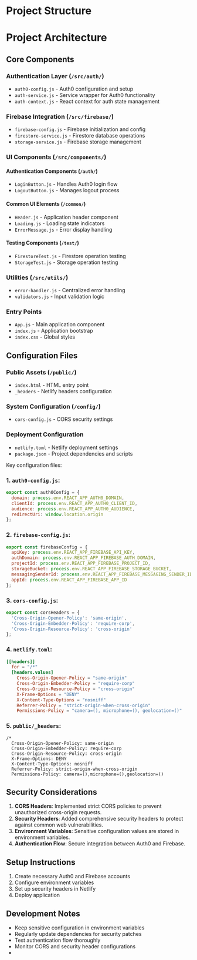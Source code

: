 # Project Structure

# Project Architecture

## Core Components

### Authentication Layer (`/src/auth/`)
- `auth0-config.js` - Auth0 configuration and setup
- `auth-service.js` - Service wrapper for Auth0 functionality
- `auth-context.js` - React context for auth state management

### Firebase Integration (`/src/firebase/`)
- `firebase-config.js` - Firebase initialization and config
- `firestore-service.js` - Firestore database operations
- `storage-service.js` - Firebase storage management

### UI Components (`/src/components/`)

#### Authentication Components (`/auth/`)
- `LoginButton.js` - Handles Auth0 login flow
- `LogoutButton.js` - Manages logout process

#### Common UI Elements (`/common/`)
- `Header.js` - Application header component
- `Loading.js` - Loading state indicators
- `ErrorMessage.js` - Error display handling

#### Testing Components (`/test/`)
- `FirestoreTest.js` - Firestore operation testing
- `StorageTest.js` - Storage operation testing

### Utilities (`/src/utils/`)
- `error-handler.js` - Centralized error handling
- `validators.js` - Input validation logic

### Entry Points
- `App.js` - Main application component
- `index.js` - Application bootstrap
- `index.css` - Global styles

## Configuration Files

### Public Assets (`/public/`)
- `index.html` - HTML entry point
- `_headers` - Netlify headers configuration

### System Configuration (`/config/`)
- `cors-config.js` - CORS security settings

### Deployment Configuration
- `netlify.toml` - Netlify deployment settings
- `package.json` - Project dependencies and scripts

Key configuration files:

### 1. `auth0-config.js`:
```javascript
export const auth0Config = {
  domain: process.env.REACT_APP_AUTH0_DOMAIN,
  clientId: process.env.REACT_APP_AUTH0_CLIENT_ID,
  audience: process.env.REACT_APP_AUTH0_AUDIENCE,
  redirectUri: window.location.origin
};
```

### 2. `firebase-config.js`:
```javascript
export const firebaseConfig = {
  apiKey: process.env.REACT_APP_FIREBASE_API_KEY,
  authDomain: process.env.REACT_APP_FIREBASE_AUTH_DOMAIN,
  projectId: process.env.REACT_APP_FIREBASE_PROJECT_ID,
  storageBucket: process.env.REACT_APP_FIREBASE_STORAGE_BUCKET,
  messagingSenderId: process.env.REACT_APP_FIREBASE_MESSAGING_SENDER_ID,
  appId: process.env.REACT_APP_FIREBASE_APP_ID
};
```

### 3. `cors-config.js`:
```javascript
export const corsHeaders = {
  'Cross-Origin-Opener-Policy': 'same-origin',
  'Cross-Origin-Embedder-Policy': 'require-corp',
  'Cross-Origin-Resource-Policy': 'cross-origin'
};
```

### 4. `netlify.toml`:
```toml
[[headers]]
  for = "/*"
  [headers.values]
    Cross-Origin-Opener-Policy = "same-origin"
    Cross-Origin-Embedder-Policy = "require-corp"
    Cross-Origin-Resource-Policy = "cross-origin"
    X-Frame-Options = "DENY"
    X-Content-Type-Options = "nosniff"
    Referrer-Policy = "strict-origin-when-cross-origin"
    Permissions-Policy = "camera=(), microphone=(), geolocation=()"
```

### 5. `public/_headers`:
```
/*
  Cross-Origin-Opener-Policy: same-origin
  Cross-Origin-Embedder-Policy: require-corp
  Cross-Origin-Resource-Policy: cross-origin
  X-Frame-Options: DENY
  X-Content-Type-Options: nosniff
  Referrer-Policy: strict-origin-when-cross-origin
  Permissions-Policy: camera=(),microphone=(),geolocation=()
```

## Security Considerations

1. **CORS Headers**: Implemented strict CORS policies to prevent unauthorized cross-origin requests.
2. **Security Headers**: Added comprehensive security headers to protect against common web vulnerabilities.
3. **Environment Variables**: Sensitive configuration values are stored in environment variables.
4. **Authentication Flow**: Secure integration between Auth0 and Firebase.

## Setup Instructions

1. Create necessary Auth0 and Firebase accounts
2. Configure environment variables
3. Set up security headers in Netlify
4. Deploy application

## Development Notes

- Keep sensitive configuration in environment variables
- Regularly update dependencies for security patches
- Test authentication flow thoroughly
- Monitor CORS and security header configurations
- 
